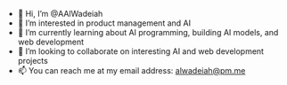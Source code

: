 - 👋 Hi, I’m @AAlWadeiah
- 👀 I’m interested in product management and AI
- 🌱 I’m currently learning about AI programming, building AI models, and web development
- 💞️ I’m looking to collaborate on interesting AI and web development projects 
- 📫 You can reach me at my email address: alwadeiah@pm.me

<!---
AAlWadeiah/AAlWadeiah is a ✨ special ✨ repository because its `README.md` (this file) appears on your GitHub profile.
You can click the Preview link to take a look at your changes.
--->
